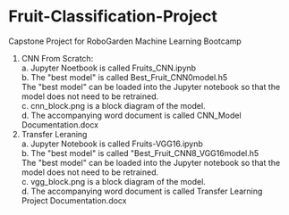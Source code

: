 # Fruit-Classification-Project
Capstone Project for RoboGarden Machine Learning Bootcamp
1. CNN From Scratch:\
a. Jupyter Noetbook is called Fruits_CNN.ipynb \
b. The "best model" is called Best_Fruit_CNN0model.h5 \
The "best model" can be loaded into the Jupyter notebook so that the model does not need to be retrained. \
c. cnn_block.png is a block diagram of the model.\
d. The accompanying word document is called CNN_Model Documentation.docx
2. Transfer Leraning \
a. Jupyter Notebook is called Fruits-VGG16.ipynb \
b. The "best model" is called "Best_Fruit_CNN8_VGG16model.h5 \
The "best model" can be loaded into the Jupyter notebook so that the model does not need to be retrained. \
c. vgg_block.png is a block diagram of the model. \
d. The accompanying word document is called Transfer Learning Project Documentation.docx


